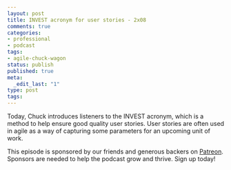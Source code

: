 ```yaml
---
layout: post
title: INVEST acronym for user stories - 2x08
comments: true
categories:
- professional
- podcast
tags:
- agile-chuck-wagon
status: publish
published: true
meta:
  _edit_last: "1"
type: post
tags:
---
```

<p>Today, Chuck introduces listeners to the INVEST acronym, which is a method to help ensure good quality user stories. User stories are often used in agile as a way of capturing some parameters for an upcoming unit of work.</p>
<p>This episode is sponsored by our friends and generous backers on <a href="https://www.patreon.com/agilechuckwagon">Patreon</a>. Sponsors are needed to help the podcast grow and thrive. Sign up today!</p>